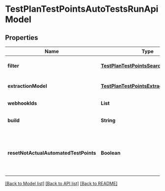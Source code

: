 # TestPlanTestPointsAutoTestsRunApiModel
## Properties

| Name | Type | Description | Notes |
|------------ | ------------- | ------------- | -------------|
| **filter** | [**TestPlanTestPointsSearchApiModel**](TestPlanTestPointsSearchApiModel.md) | Test points filters. | [optional] [default to null] |
| **extractionModel** | [**TestPlanTestPointsExtractionApiModel**](TestPlanTestPointsExtractionApiModel.md) | Test points extraction model. | [optional] [default to null] |
| **webhookIds** | **List** | Webhook ids to run. | [default to null] |
| **build** | **String** | Specifies the test run build. | [optional] [default to null] |
| **resetNotActualAutomatedTestPoints** | **Boolean** | Reset test point status when actual work item does not automated. | [default to null] |

[[Back to Model list]](../README.md#documentation-for-models) [[Back to API list]](../README.md#documentation-for-api-endpoints) [[Back to README]](../README.md)

